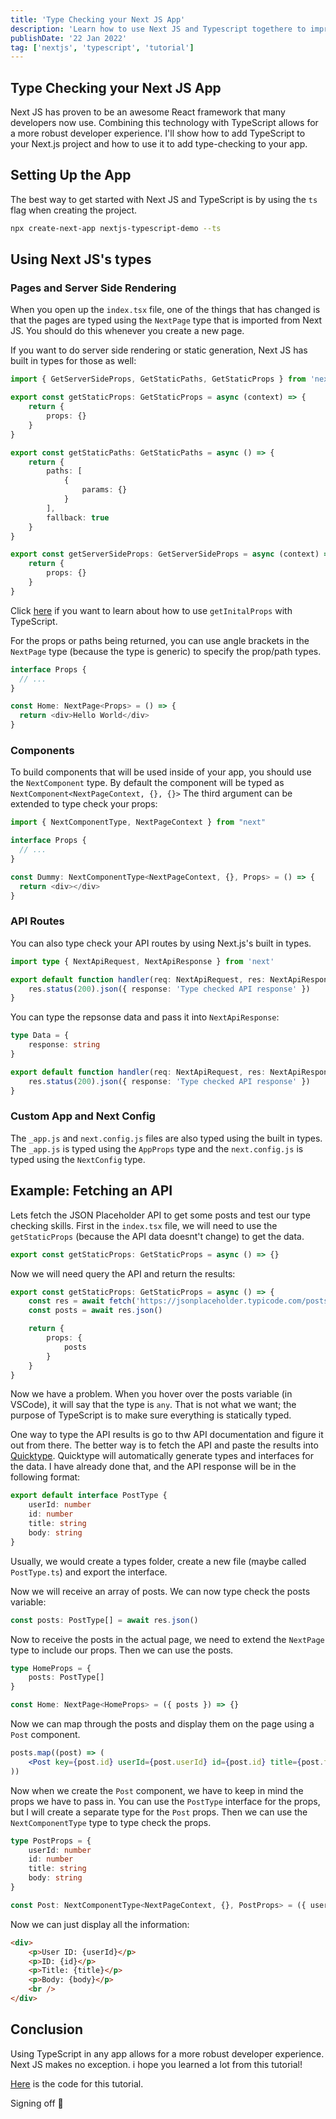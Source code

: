 ```yaml
---
title: 'Type Checking your Next JS App'
description: 'Learn how to use Next JS and Typescript togethere to improve your DX'
publishDate: '22 Jan 2022'
tag: ['nextjs', 'typescript', 'tutorial']
---
```


## Type Checking your Next JS App

Next JS has proven to be an awesome React framework that many developers now use. Combining this technology with TypeScript allows for a more robust developer experience. I'll show how to add TypeScript to your Next.js project and how to use it to add type-checking to your app.

## Setting Up the App

The best way to get started with Next JS and TypeScript is by using the `ts` flag when creating the project.

```bash
npx create-next-app nextjs-typescript-demo --ts
```

## Using Next JS's types

### Pages and Server Side Rendering

When you open up the `index.tsx` file, one of the things that has changed is that the pages are typed using the `NextPage` type that is imported from Next JS. You should do this whenever you create a new page.

If you want to do server side rendering or static generation, Next JS has built in types for those as well:

```ts
import { GetServerSideProps, GetStaticPaths, GetStaticProps } from 'next'

export const getStaticProps: GetStaticProps = async (context) => {
	return {
		props: {}
	}
}

export const getStaticPaths: GetStaticPaths = async () => {
	return {
		paths: [
			{
				params: {}
			}
		],
		fallback: true
	}
}

export const getServerSideProps: GetServerSideProps = async (context) => {
	return {
		props: {}
	}
}
```

Click [here](https://nextjs.org/docs/api-reference/data-fetching/get-initial-props#typescript) if you want to learn about how to use `getInitalProps` with TypeScript.

For the props or paths being returned, you can use angle brackets in the `NextPage` type (because the type is generic) to specify the prop/path types.

```ts
interface Props {
  // ...
}

const Home: NextPage<Props> = () => {
  return <div>Hello World</div>
}
```

### Components

To build components that will be used inside of your app, you should use the `NextComponent` type. By default the component will be typed as `NextComponent<NextPageContext, {}, {}>` The third argument can be extended to type check your props:

```ts
import { NextComponentType, NextPageContext } from "next"

interface Props {
  // ...
}

const Dummy: NextComponentType<NextPageContext, {}, Props> = () => {
  return <div></div>
}
```

### API Routes

You can also type check your API routes by using Next.js's built in types.

```ts
import type { NextApiRequest, NextApiResponse } from 'next'

export default function handler(req: NextApiRequest, res: NextApiResponse) {
	res.status(200).json({ response: 'Type checked API response' })
}
```

You can type the repsonse data and pass it into `NextApiResponse`:

```ts
type Data = {
	response: string
}

export default function handler(req: NextApiRequest, res: NextApiResponse<Data>) {
	res.status(200).json({ response: 'Type checked API response' })
}
```

### Custom App and Next Config

The `_app.js` and `next.config.js` files are also typed using the built in types. The `_app.js` is typed using the `AppProps` type and the `next.config.js` is typed using the `NextConfig` type.

## Example: Fetching an API

Lets fetch the JSON Placeholder API to get some posts and test our type checking skills. First in the `index.tsx` file, we will need to use the `getStaticProps` (because the API data doesnt't change) to get the data.

```ts
export const getStaticProps: GetStaticProps = async () => {}
```

Now we will need query the API and return the results:

```ts
export const getStaticProps: GetStaticProps = async () => {
	const res = await fetch('https://jsonplaceholder.typicode.com/posts')
	const posts = await res.json()

	return {
		props: {
			posts
		}
	}
}
```

Now we have a problem. When you hover over the posts variable (in VSCode), it will say that the type is `any`. That is not what we want; the purpose of TypeScript is to make sure everything is statically typed.

One way to type the API results is go to thw API documentation and figure it out from there. The better way is to fetch the API and paste the results into [Quicktype](https://app.quicktype.io/). Quicktype will automatically generate types and interfaces for the data. I have already done that, and the API response will be in the following format:

```ts
export default interface PostType {
	userId: number
	id: number
	title: string
	body: string
}
```

Usually, we would create a types folder, create a new file (maybe called `PostType.ts`) and export the interface.

Now we will receive an array of posts. We can now type check the posts variable:

```ts
const posts: PostType[] = await res.json()
```

Now to receive the posts in the actual page, we need to extend the `NextPage` type to include our props. Then we can use the posts.

```ts
type HomeProps = {
	posts: PostType[]
}

const Home: NextPage<HomeProps> = ({ posts }) => {}
```

Now we can map through the posts and display them on the page using a `Post` component.

```jsx
posts.map((post) => (
	<Post key={post.id} userId={post.userId} id={post.id} title={post.title} body={post.body} />
))
```

Now when we create the `Post` component, we have to keep in mind the props we have to pass in. You can use the `PostType` interface for the props, but I will create a separate type for the `Post` props. Then we can use the `NextComponentType` type to type check the props.

```ts
type PostProps = {
	userId: number
	id: number
	title: string
	body: string
}

const Post: NextComponentType<NextPageContext, {}, PostProps> = ({ userId, id, title, body }) => {}
```

Now we can just display all the information:

```html
<div>
	<p>User ID: {userId}</p>
	<p>ID: {id}</p>
	<p>Title: {title}</p>
	<p>Body: {body}</p>
	<br />
</div>
```

## Conclusion

Using TypeScript in any app allows for a more robust developer experience. Next JS makes no exception. i hope you learned a lot from this tutorial!

[Here](https://github.com/rkazi103/nextjs-typescript-demo) is the code for this tutorial.

Signing off 👋
